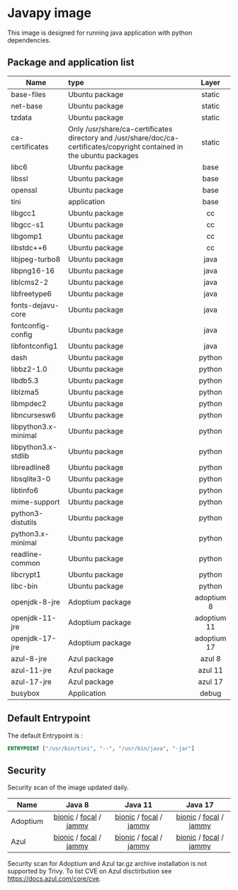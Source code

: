 # Javapy image

This image is designed for running java application with python dependencies.

## Package and application list

| Name                 | type                                                         | Layer       |
| -------------------- | :----------------------------------------------------------- | :---------: |
| base-files           | Ubuntu package                                               | static      |
| net-base             | Ubuntu package                                               | static      |
| tzdata               | Ubuntu package                                               | static      |
| ca-certificates      | Only /usr/share/ca-certificates directory and /usr/share/doc/ca-certificates/copyright contained in the ubuntu packages | static |
| libc6                | Ubuntu package                                               |  base       |
| libssl               | Ubuntu package                                               |  base       |
| openssl              | Ubuntu package                                               |  base       |
| tini                 | application                                                  |  base       |
| libgcc1              | Ubuntu package                                               |   cc        |
| libgcc-s1            | Ubuntu package                                               |   cc        |
| libgomp1             | Ubuntu package                                               |   cc        |
| libstdc++6           | Ubuntu package                                               |   cc        |
| libjpeg-turbo8       | Ubuntu package                                               | java        | 
| libpng16-16          | Ubuntu package                                               | java        | 
| liblcms2-2           | Ubuntu package                                               | java        | 
| libfreetype6         | Ubuntu package                                               | java        | 
| fonts-dejavu-core    | Ubuntu package                                               | java        | 
| fontconfig-config    | Ubuntu package                                               | java        | 
| libfontconfig1       | Ubuntu package                                               | java        | 
| dash                 | Ubuntu package                                               | python      | 
| libbz2-1.0           | Ubuntu package                                               | python      | 
| libdb5.3             | Ubuntu package                                               | python      | 
| liblzma5             | Ubuntu package                                               | python      | 
| libmpdec2            | Ubuntu package                                               | python      | 
| libncursesw6         | Ubuntu package                                               | python      | 
| libpython3.x-minimal | Ubuntu package                                               | python      | 
| libpython3.x-stdlib  | Ubuntu package                                               | python      | 
| libreadline8         | Ubuntu package                                               | python      | 
| libsqlite3-0         | Ubuntu package                                               | python      | 
| libtinfo6            | Ubuntu package                                               | python      | 
| mime-support         | Ubuntu package                                               | python      | 
| python3-distutils    | Ubuntu package                                               | python      | 
| python3.x-minimal    | Ubuntu package                                               | python      | 
| readline-common      | Ubuntu package                                               | python      | 
| libcrypt1            | Ubuntu package                                               | python      | 
| libc-bin             | Ubuntu package                                               | python      | 
| openjdk-8-jre        | Adoptium package                                             | adoptium 8  | 
| openjdk-11-jre       | Adoptium package                                             | adoptium 11 | 
| openjdk-17-jre       | Adoptium package                                             | adoptium 17 | 
| azul-8-jre           | Azul package                                                 | azul 8      | 
| azul-11-jre          | Azul package                                                 | azul 11     | 
| azul-17-jre          | Azul package                                                 | azul 17     | 
| busybox              | Application                                                  | debug       | 

## Default Entrypoint

The default Entrypoint is :

```dockerfile
ENTRYPOINT ["/usr/bin/tini", "--", "/usr/bin/java", "-jar"]
```

## Security

Security scan of the image updated daily.

| Name     | Java 8   | Java 11  |  Java 17   |
| -------- | :------: | :------: | :--------: |
| Adoptium | [bionic](../../security/table/adoptiumpy_8_bionic) / [focal](../../security/table/adoptiumpy_8_focal) / [jammy](../../security/table/adoptiumpy_8_jammy) | [bionic](../../security/table/adoptiumpy_11_bionic) / [focal](../../security/table/adoptiumpy_11_focal) / [jammy](../../security/table/adoptiumpy_11_jammy) | [bionic](../../security/table/adoptiumpy_17_bionic) / [focal](../../security/table/adoptiumpy_17_focal) / [jammy](../../security/table/adoptiumpy_17_jammy)
| Azul     | [bionic](../../security/table/azulpy_8_bionic) / [focal](../../security/table/azulpy_8_focal) / [jammy](../../security/table/azulpy_8_jammy) | [bionic](../../security/table/azulpy_11_bionic) / [focal](../../security/table/azulpy_11_focal) / [jammy](../../security/table/azulpy_11_jammy) | [bionic](../../security/table/azulpy_17_bionic) / [focal](../../security/table/azulpy_17_focal) / [jammy](../../security/table/azulpy_17_jammy)

Security scan for Adoptium and Azul tar.gz archive installation is not supported by Trivy. To list CVE on Azul disctirbution see https://docs.azul.com/core/cve.